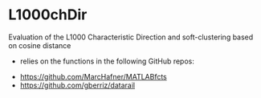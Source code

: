 # L1000chDir
Evaluation of the L1000 Characteristic Direction and soft-clustering based on cosine distance

* relies on the functions in the following GitHub repos:
- https://github.com/MarcHafner/MATLABfcts
- https://github.com/gberriz/datarail

